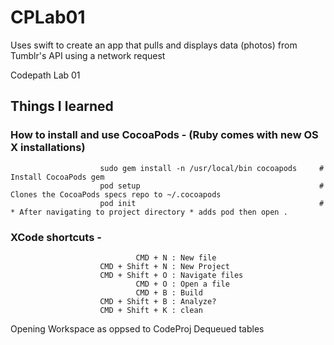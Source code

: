 # CPLab01
Uses swift to create an app that pulls and displays data (photos) from Tumblr's API using a network request 

Codepath Lab 01

## Things I learned
### How to install and use CocoaPods - (Ruby comes with new OS X installations)
                        sudo gem install -n /usr/local/bin cocoapods     # Install CocoaPods gem
                        pod setup                                        # Clones the CocoaPods specs repo to ~/.cocoapods
                        pod init                                         # * After navigating to project directory * adds pod then open .

### XCode shortcuts - 
                                CMD + N : New file
                        CMD + Shift + N : New Project
                        CMD + Shift + O : Navigate files
                                CMD + O : Open a file
                                CMD + B : Build
                        CMD + Shift + B : Analyze?
                        CMD + Shift + K : clean
                  
Opening Workspace as oppsed to CodeProj
Dequeued tables
                  

